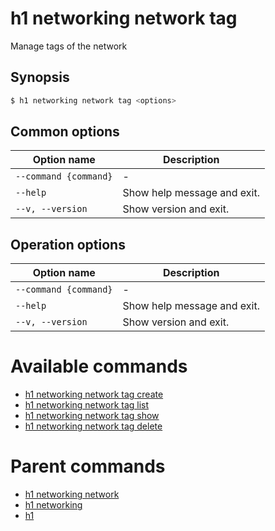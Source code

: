 
# h1 networking network tag

Manage tags of the network

## Synopsis

```bash
$ h1 networking network tag <options>
```

## Common options

| Option name               | Description                 |
| ------------------------- | --------------------------- |
| ```--command {command}``` | -                           |
| ```--help```              | Show help message and exit. |
| ```--v, --version```      | Show version and exit.      |

## Operation options

| Option name               | Description                 |
| ------------------------- | --------------------------- |
| ```--command {command}``` | -                           |
| ```--help```              | Show help message and exit. |
| ```--v, --version```      | Show version and exit.      |

# Available commands

* [h1 networking network tag create](./create/README.md)
* [h1 networking network tag list](./list/README.md)
* [h1 networking network tag show](./show/README.md)
* [h1 networking network tag delete](./delete/README.md)

# Parent commands

* [h1 networking network](./../README.md)
* [h1 networking](./../../README.md)
* [h1](./../../../README.md)
